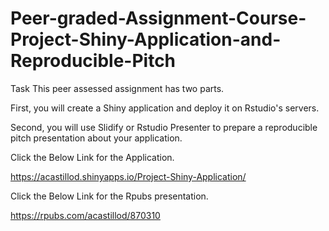 # Peer-graded-Assignment-Course-Project-Shiny-Application-and-Reproducible-Pitch

Task
This peer assessed assignment has two parts. 

First, you will create a Shiny application and deploy it on Rstudio's servers. 

Second, you will use Slidify or Rstudio Presenter to prepare a reproducible pitch presentation about your application.

Click the Below Link for the Application.

https://acastillod.shinyapps.io/Project-Shiny-Application/

Click the Below Link for the Rpubs presentation.

https://rpubs.com/acastillod/870310

